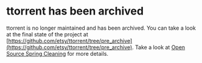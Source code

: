 # ttorrent has been archived

ttorrent is no longer maintained and has been archived. You can take a look at the final
state of the project at [https://github.com/etsy/ttorrent/tree/pre_archive](https://github.com/etsy/ttorrent/tree/pre_archive).
Take a look at [Open Source Spring Cleaning](https://codeascraft.com/2015/07/09/open-source-spring-cleaning/) for more details.
